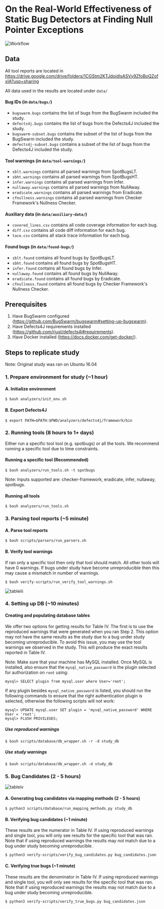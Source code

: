 # On the Real-World Effectiveness of Static Bug Detectors at Finding Null Pointer Exceptions
![Workflow](https://github.com/ucd-plse/Static-Bug-Detectors-ASE-Artifact/blob/main/workflow-not-transparent.png)
## Data
All tool reports are located in https://drive.google.com/drive/folders/1CGStm2KTJdoidIsASVy9ZfoBoQZofxIA?usp=sharing

All data used in the results are located under `data/`
#### Bug IDs (in `data/bugs/`)
* `bugswarm.bugs` contains the list of bugs from the BugSwarm included the study.
* `defects4j.bugs` contains the list of bugs from the Defects4J included the study.
* `bugswarm-subset.bugs` contains the subset of the list of bugs from the BugSwarm included the study.
* `defects4j-subset.bugs` contains a subset of the list of bugs from the Defects4J included the study.
#### Tool warnings (in `data/tool-warnings/`)
* `sblt.warnings` contains all parsed warnings from SpotBugsLT.
* `sbht.warnings` contains all parsed warnings from SpotBugsHT.
* `infer.warnings` contains all parsed warnings from Infer.
* `nullaway.warnings` contains all parsed warnings from NullAway.
* `eradicate.warnings` contains all parsed warnings from Eradicate.
* `cfnullness.warnings` contains all parsed warnings from Checker Framework's Nullness Checker.
#### Auxiliary data (in `data/auxiliary-data/`)
* `covered_lines.csv` contains all code coverage information for each bug.
* `diff.csv` contains all code diff information for each bug.
* `tace.csv` contains all stack trace information for each bug.
#### Found bugs (in `data/found-bugs/`)
* `sblt.found` contains all found bugs by SpotBugsLT.
* `sbht.found` contains all found bugs by SpotBugsHT.
* `infer.found` contains all found bugs by Infer.
* `nullaway.found` contains all found bugs by NullAway.
* `eradicate.found` contains all found bugs by Eradicate.
* `cfnullness.found` contains all found bugs by Checker Framework's Nullness Checker.
## Prerequisites
1. Have BugSwarm configured (https://github.com/BugSwarm/bugswarm#setting-up-bugswarm).
2. Have Defects4J requirements installed (https://github.com/rjust/defects4j#requirements).
3. Have Docker installed (https://docs.docker.com/get-docker/).
## Steps to replicate study
Note: Original study was ran on Ubuntu 16.04
### 1. Prepare environment for study (~1 hour)
#### A. Initialize environment
```
$ bash analyzers/init_env.sh
```
#### B. Export Defects4J
```
$ export PATH=$PATH:$PWD/analyzers/defects4j/framework/bin
```
### 2. Running tools (8 hours to 1+ days)
Either run a specific tool tool (e.g. spotbugs) or all the tools. We recommend running a specific tool due to time constraints.
#### Running a specific tool (Recommended)
```
$ bash analyzers/run_tools.sh -t spotbugs
```
Note: Inputs supported are: checker-framework, eradicate, infer, nullaway, spotbugs.
#### Running all tools
```
$ bash analyzers/run_tools.sh
```

### 3. Parsing tool reports (~5 minute)
#### A. Parse tool reports
```
$ bash scripts/parsers/run_parsers.sh
```
#### B. Verify tool warnings
If ran only a specific tool then only that tool should match. All other tools will have 0 warnings. If bugs under study have become unreproducible then this may cause a mismatch in number of warnings.
```
$ bash verify-scripts/run_verify_tool_warnings.sh
```
![tableiii](https://github.com/ucd-plse/Static-Bug-Detectors-ASE-Artifact/blob/main/tableiii.PNG)
### 4. Setting up DB (~10 minutes)
#### Creating and populating database tables
We offer two options for getting results for Table IV. The first is to use the reproduced warnings that were generated when you ran Step 2. This option may not have the same results as the study due to a bug under study becoming unreproducible. To avoid this issue, you may use the tool warnings we observed in the study. This will produce the exact results reported in Table IV.

Note: Make sure that your machine has MySQL installed. Once MySQL is installed, also ensure that the `mysql_native_password` is the plugin selected for authorization on `root` using:
```
mysql> SELECT plugin from mysql.user where User='root';
``` 
If any plugin besides `mysql_native_password` is listed, you should run the following commands to ensure that the right authentication plugin is selected, otherwise the following scripts will not work:
```
mysql> UPDATE mysql.user SET plugin = 'mysql_native_password' WHERE User = 'root';
mysql> FLUSH PRIVILEGES;
```
##### Use reproduced warnings
```
$ bash scripts/database/db_wrapper.sh -r -d study_db
```
##### Use study warnings
```
$ bash scripts/database/db_wrapper.sh -d study_db
```
### 5. Bug Candidates (2 - 5 hours)
![tableiv](https://github.com/ucd-plse/Static-Bug-Detectors-ASE-Artifact/blob/main/tableiv.PNG)
#### A. Generating bug candidates via mapping methods (2 - 5 hours)
```
$ python3 scripts/database/run_mapping_methods.py study_db
```
#### B. Verifying bug candidates (~1 minute)
These results are the numerator in Table IV. If using reproduced warnings and single tool, you will only see results for the specific tool that was ran. Note that if using reproduced warnings the results may not match due to a bug under study becoming unreproducible.
```
$ python3 verify-scripts/verify_bug_candidates.py bug_candidates.json
```
#### C. Verifying true bugs (~1 minute)
These results are the denominator in Table IV. If using reproduced warnings and single tool, you will only see results for the specific tool that was ran. Note that if using reproduced warnings the results may not match due to a bug under study becoming unreproducible.
```
$ python3 verify-scripts/verify_true_bugs.py bug_candidates.json
```
